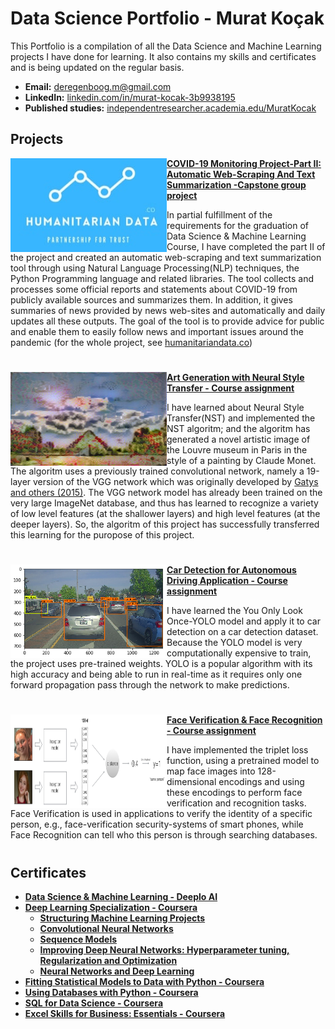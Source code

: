 # Data Science Portfolio - Murat Koçak
This Portfolio is a compilation of all the Data Science and Machine Learning projects I have done for learning. It also contains my skills and certificates and is being updated on the regular basis.

- **Email:** deregenboog.m@gmail.com
- **LinkedIn:** [linkedin.com/in/murat-kocak-3b9938195](https://www.linkedin.com/in/murat-kocak-3b9938195/)
- **Published studies:** [independentresearcher.academia.edu/MuratKocak](https://independentresearcher.academia.edu/MuratKocak)

## Projects
<img align="left" width="250" height="150" src="Images/humanitariandatalogo.jpg"> **[COVID-19 Monitoring Project-Part II: Automatic Web-Scraping And Text Summarization -Capstone group project](https://github.com/deregenboogm/NLP_coronavirus_project)**

In partial fulfillment of the requirements for the graduation of Data Science & Machine Learning Course, I have completed the part II of the project and created an automatic web-scraping and text summarization tool through using Natural Language Processing(NLP) techniques, the Python Programming language and related libraries. The tool collects and processes some official reports and statements about COVID-19 from publicly available sources and summarizes them. In addition, it gives summaries of news provided by news web-sites and automatically and daily updates all these outputs. The goal of the tool is to provide advice for public and enable them to easily follow news and important issues around the pandemic (for the whole project, see [humanitariandata.co](https://humanitariandata.co/))
#
<img align="left" width="250" height="150" src="Images/generated_image.jpg"> **[Art Generation with Neural Style Transfer - Course assignment](https://github.com/deregenboogm/Building_Convolutional_Neural_Networks/blob/master/Art_Generation_with_Neural_Style_Transfe.ipynb)**

I have learned about Neural Style Transfer(NST) and implemented the NST algoritm; and the algoritm has generated a novel artistic image of the Louvre museum in Paris in the style of a painting by Claude Monet. The algoritm uses a previously trained convolutional network, namely a 19-layer version of the VGG network which was originally developed by [Gatys and others (2015)](https://arxiv.org/pdf/1508.06576.pdf). The VGG network model has already been trained on the very large ImageNet database, and thus has learned to recognize a variety of low level features (at the shallower layers) and high level features (at the deeper layers). So, the algoritm of this project has successfully transferred this learning for the puropose of this project.
#
<img align="left" width="250" height="150" src="Images/car detection.png"> **[Car Detection for Autonomous Driving Application - Course assignment](https://github.com/deregenboogm/Building_Convolutional_Neural_Networks/blob/master/Autonomous_driving_application_Car_detection.ipynb)**

I have learned the You Only Look Once-YOLO model and apply it to car detection on a car detection dataset. Because the YOLO model is very computationally expensive to train, the project uses pre-trained weights. YOLO is a popular algorithm with its high accuracy and being able to run in real-time as it requires only one forward propagation pass through the network to make predictions. 
#
<img align="left" width="250" height="150" src="Images/distance_kiank.png"> **[Face Verification & Face Recognition - Course assignment](https://github.com/deregenboogm/Building_Convolutional_Neural_Networks/blob/master/Face_Recognition.ipynb)**

I have implemented the triplet loss function, using a pretrained model to map face images into 128-dimensional encodings and using these encodings to perform face verification and recognition tasks. Face Verification is used in applications to verify the identity of a specific person, e.g., face-verification security-systems of smart phones, while Face Recognition can tell who this person is through searching databases. 
#
## Certificates
- **[Data Science & Machine Learning - Deeplo AI](https://www.deeploai.com/)**
- **[Deep Learning Specialization - Coursera](https://www.coursera.org/account/accomplishments/specialization/LYBC2CT82XHX)**
    - **[Structuring Machine Learning Projects](https://www.coursera.org/account/accomplishments/verify/H7YF3Y4SCGXD)**
    - **[Convolutional Neural Networks](https://www.coursera.org/account/accomplishments/verify/SPT2V28H3WHH)**
    - **[Sequence Models](https://www.coursera.org/account/accomplishments/verify/2HKPQDG75Y3B)**
    - **[Improving Deep Neural Networks: Hyperparameter tuning, Regularization and Optimization](https://www.coursera.org/account/accomplishments/verify/V3H64EVGGMMQ)**
    - **[Neural Networks and Deep Learning](https://www.coursera.org/account/accomplishments/verify/9X6TCJQN2TK5)**
- **[Fitting Statistical Models to Data with Python - Coursera](https://www.coursera.org/account/accomplishments/verify/YWZM6PRRCXQ4)**
- **[Using Databases with Python - Coursera](https://www.coursera.org/account/accomplishments/verify/48KHKNJ8CNTW)**
- **[SQL for Data Science - Coursera](https://www.coursera.org/account/accomplishments/verify/RCS4MAWPR3KC)**
- **[Excel Skills for Business: Essentials - Coursera](https://www.coursera.org/account/accomplishments/verify/XLKY7NR5MHNR)**

  
